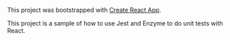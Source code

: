 This project was bootstrapped with [Create React App](https://github.com/facebookincubator/create-react-app).

This project is a sample of how to use Jest and Enzyme to do unit tests with React.